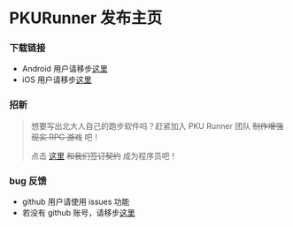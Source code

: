 # PKURunner 发布主页

### 下载链接
- Android 用户请移步[这里](https://github.com/pku-runner/pku-runner.github.io/blob/android/README.md)
- iOS 用户请移步[这里](https://github.com/pku-runner/pku-runner.github.io/blob/ios/README.md)

### 招新
> 想要写出北大人自己的跑步软件吗？赶紧加入 PKU Runner 团队 <del>制作增强现实 RPG 游戏</del> 吧！
> 
> 点击 [这里](https://github.com/pku-runner/pku-runner.github.io/issues/7) <del>和我们签订契约</del> 成为程序员吧！

### bug 反馈
- github 用户请使用 issues 功能
- 若没有 github 账号，请移步[这里](https://pku-runner.github.io)
